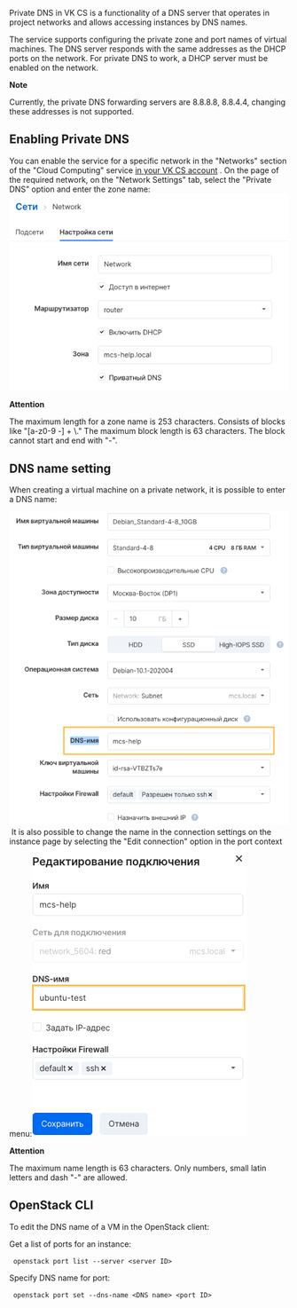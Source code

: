 Private DNS in VK CS is a functionality of a DNS server that operates in project networks and allows accessing instances by DNS names.

The service supports configuring the private zone and port names of virtual machines. The DNS server responds with the same addresses as the DHCP ports on the network. For private DNS to work, a DHCP server must be enabled on the network.

**Note**

Currently, the private DNS forwarding servers are 8.8.8.8, 8.8.4.4, changing these addresses is not supported.

Enabling Private DNS
--------------------

You can enable the service for a specific network in the "Networks" section of the "Cloud Computing" service [in your VK CS account](https://mcs.mail.ru/app/services/server/networks/) . On the page of the required network, on the "Network Settings" tab, select the "Private DNS" option and enter the zone name:![](./assets/1598286541418-snimok-ekrana-2020-08-24-v-19.28.34.png)

**Attention**

The maximum length for a zone name is 253 characters. Consists of blocks like "[a-z0-9 -] + \\." The maximum block length is 63 characters. The block cannot start and end with "-".

DNS name setting
----------------

When creating a virtual machine on a private network, it is possible to enter a DNS name:

![](./assets/1598306492093-1598306492093.png) It is also possible to change the name in the connection settings on the instance page by selecting the "Edit connection" option in the port context menu:![](./assets/1598306656792-1598306656792.png)

**Attention**

The maximum name length is 63 characters. Only numbers, small latin letters and dash "-" are allowed.

OpenStack CLI
-------------

To edit the DNS name of a VM in the OpenStack client:

Get a list of ports for an instance:

```
 openstack port list --server <server ID>
```

Specify DNS name for port:

```
 openstack port set --dns-name <DNS name> <port ID>
```